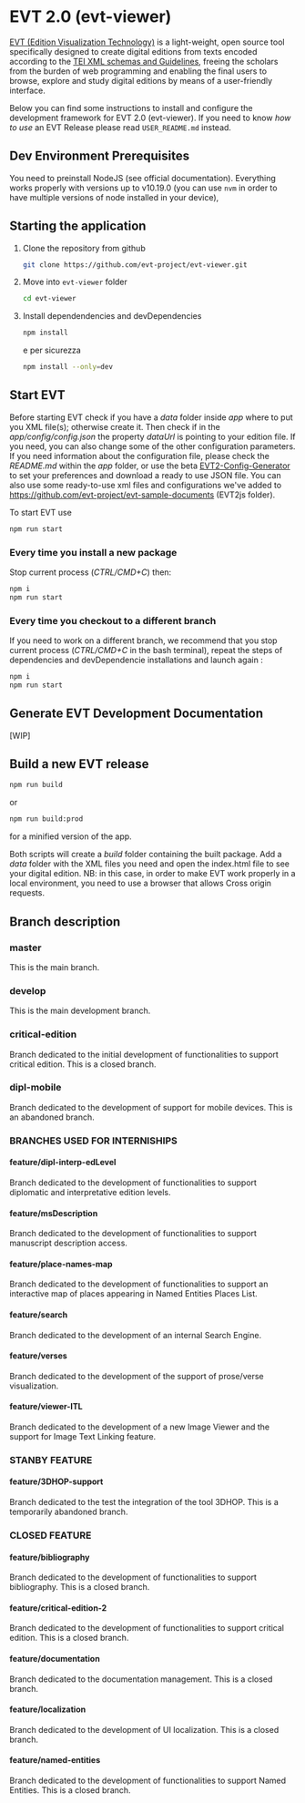 # EVT 2.0 (evt-viewer)
[EVT (Edition Visualization Technology)](http://evt.labcd.unipi.it/) is a light-weight, open source tool specifically designed to create digital editions from texts encoded according to the [TEI XML schemas and Guidelines](http://www.tei-c.org/Guidelines/P5/), freeing the scholars from the burden of web programming and enabling the final users to browse, explore and study digital editions by means of a user-friendly interface.

Below you can find some instructions to install and configure the development framework for EVT 2.0 (evt-viewer).
If you need to know *how to use* an EVT Release please read `USER_README.md` instead.

## Dev Environment Prerequisites

You need to preinstall NodeJS (see official documentation). 
Everything works properly with versions up to v10.19.0 (you can use `nvm` in order to have multiple versions of node installed in your device),

## Starting the application
1. Clone the repository from github
    ```bash
    git clone https://github.com/evt-project/evt-viewer.git
    ```
2. Move into `evt-viewer` folder
    ```bash
    cd evt-viewer
    ```

3. Install dependendencies and devDependencies
    ```bash
    npm install
    ```
    e per sicurezza 
    ```bash
    npm install --only=dev
    ```

## Start EVT

Before starting EVT check if you have a *data* folder inside *app* where to put you XML file(s); otherwise create it. Then check if in the *app/config/config.json* the property *dataUrl* is pointing to your edition file. If you need, you can also change some of the other configuration parameters.
If you need information about the configuration file, please check the *README.md* within the *app* folder, or use the beta [EVT2-Config-Generator](http://evt.labcd.unipi.it/evt2-config/) to set your preferences and download a ready to use JSON file.
You can also use some ready-to-use xml files and configurations we've added to https://github.com/evt-project/evt-sample-documents (EVT2js folder).

To start EVT use
``` bash
npm run start
```

### Every time you install a new package
Stop current process (*CTRL/CMD+C*) then:
```bash
npm i
npm run start
```

### Every time you checkout to a different branch
If you need to work on a different branch, we recommend that you stop current process (*CTRL/CMD+C* in the bash terminal), repeat the steps of dependencies and devDependencie installations and launch again :
```bash
npm i 
npm run start
```

## Generate EVT Development Documentation

[WIP]

## Build a new EVT release
``` bash
npm run build
```
or 
```bash
npm run build:prod
```
for a minified version of the app.

Both scripts will create a *build* folder containing the built package.
Add a *data* folder with the XML files you need and open the index.html file to see your digital edition.
NB: in this case, in order to make EVT work properly in a local environment, you need to use a browser that allows Cross origin requests.

## Branch description

### master
This is the main branch.

### develop
This is the main development branch.

### critical-edition
Branch dedicated to the initial development of functionalities to support critical edition.
This is a closed branch.

### dipl-mobile
Branch dedicated to the development of support for mobile devices.
This is an abandoned branch.

### BRANCHES USED FOR INTERNISHIPS
#### feature/dipl-interp-edLevel
Branch dedicated to the development of functionalities to support diplomatic and interpretative edition levels.

#### feature/msDescription
Branch dedicated to the development of functionalities to support manuscript description access.

#### feature/place-names-map
Branch dedicated to the development of functionalities to support an interactive map of places appearing in Named Entities Places List.

#### feature/search
Branch dedicated to the development of an internal Search Engine.

#### feature/verses
Branch dedicated to the development of the support of prose/verse visualization.

#### feature/viewer-ITL
Branch dedicated to the development of a new Image Viewer and the support for Image Text Linking feature.

### STANBY FEATURE
#### feature/3DHOP-support
Branch dedicated to the test the integration of the tool 3DHOP.
This is a temporarily abandoned branch.

### CLOSED FEATURE
#### feature/bibliography
Branch dedicated to the development of functionalities to support bibliography.
This is a closed branch.

#### feature/critical-edition-2
Branch dedicated to the development of functionalities to support critical edition.
This is a closed branch.

#### feature/documentation
Branch dedicated to the documentation management.
This is a closed branch.

#### feature/localization
Branch dedicated to the development of UI localization.
This is a closed branch.

#### feature/named-entities
Branch dedicated to the development of functionalities to support Named Entities.
This is a closed branch.

